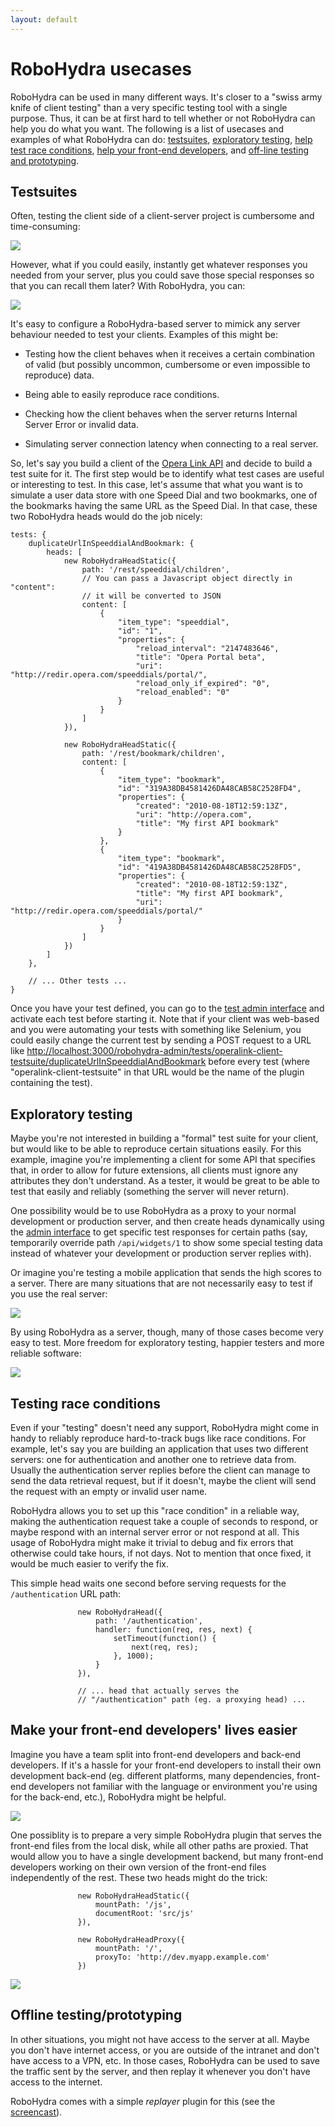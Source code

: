 ```yaml
---
layout: default
---
```

RoboHydra usecases
==================

RoboHydra can be used in many different ways. It's closer to a "swiss
army knife of client testing" than a very specific testing tool with a
single purpose. Thus, it can be at first hard to tell whether or not
RoboHydra can help you do what you want. The following is a list of
usecases and examples of what RoboHydra can do:
[testsuites](#testsuites), [exploratory
testing](#exploratory_testing), [help test race
conditions](#testing_race_conditions), [help your front-end
developers](#make_your_frontend_developers_lives_easier), and
[off-line testing and prototyping](#offline_testingprototyping).

Testsuites
----------

Often, testing the client side of a client-server project is
cumbersome and time-consuming:

<img src="../static/img/testsuite-comic1.png" />

However, what if you could easily, instantly get whatever responses
you needed from your server, plus you could save those special
responses so that you can recall them later? With RoboHydra, you can:

<img src="../static/img/testsuite-comic2.png" />

It's easy to configure a RoboHydra-based server to mimick any server
behaviour needed to test your clients. Examples of this might be:

* Testing how the client behaves when it receives a certain
combination of valid (but possibly uncommon, cumbersome or even
impossible to reproduce) data.

* Being able to easily reproduce race conditions.

* Checking how the client behaves when the server returns Internal
Server Error or invalid data.

* Simulating server connection latency when connecting to a real
server.

So, let's say you build a client of the [Opera Link
API](http://dev.opera.com/articles/view/introducing-the-opera-link-api/)
and decide to build a test suite for it. The first step would be to
identify what test cases are useful or interesting to test. In this
case, let's assume that what you want is to simulate a user data store
with one Speed Dial and two bookmarks, one of the bookmarks having the
same URL as the Speed Dial. In that case, these two RoboHydra heads
would do the job nicely:

    tests: {
        duplicateUrlInSpeeddialAndBookmark: {
            heads: [
                new RoboHydraHeadStatic({
                    path: '/rest/speeddial/children',
                    // You can pass a Javascript object directly in "content":
                    // it will be converted to JSON
                    content: [
                        {
                            "item_type": "speeddial",
                            "id": "1",
                            "properties": {
                                "reload_interval": "2147483646",
                                "title": "Opera Portal beta",
                                "uri": "http://redir.opera.com/speeddials/portal/",
                                "reload_only_if_expired": "0",
                                "reload_enabled": "0"
                            }
                        }
                    ]
                }),

                new RoboHydraHeadStatic({
                    path: '/rest/bookmark/children',
                    content: [
                        {
                            "item_type": "bookmark",
                            "id": "319A38DB4581426DA48CAB58C2528FD4",
                            "properties": {
                                "created": "2010-08-18T12:59:13Z",
                                "uri": "http://opera.com",
                                "title": "My first API bookmark"
                            }
                        },
                        {
                            "item_type": "bookmark",
                            "id": "419A38DB4581426DA48CAB58C2528FD5",
                            "properties": {
                                "created": "2010-08-18T12:59:13Z",
                                "title": "My first API bookmark",
                                "uri": "http://redir.opera.com/speeddials/portal/"
                            }
                        }
                    ]
                })
            ]
        },

        // ... Other tests ...
    }

Once you have your test defined, you can go to the [test admin
interface](http://localhost:3000/robohydra-admin/tests) and activate
each test before starting it. Note that if your client was web-based
and you were automating your tests with something like Selenium, you
could easily change the current test by sending a POST request to a
URL like
[http://localhost:3000/robohydra-admin/tests/operalink-client-testsuite/duplicateUrlInSpeeddialAndBookmark](http://localhost:3000/robohydra-admin/tests/operalink-client-testsuite/duplicateUrlInSpeeddialAndBookmark)
before every test (where "operalink-client-testsuite" in that URL
would be the name of the plugin containing the test).


Exploratory testing
-------------------

Maybe you're not interested in building a "formal" test suite for your
client, but would like to be able to reproduce certain situations
easily. For this example, imagine you're implementing a client for
some API that specifies that, in order to allow for future extensions,
all clients must ignore any attributes they don't understand. As a
tester, it would be great to be able to test that easily and reliably
(something the server will never return).

One possibility would be to use RoboHydra as a proxy to your normal
development or production server, and then create heads dynamically using
the [admin interface](http://localhost:3000/robohydra-admin) to get
specific test responses for certain paths (say, temporarily override
path `/api/widgets/1` to show some special testing data instead of
whatever your development or production server replies with).

Or imagine you're testing a mobile application that sends the high
scores to a server. There are many situations that are not necessarily
easy to test if you use the real server:

<img src="../static/img/exploratory-comic1.png" />

By using RoboHydra as a server, though, many of those cases become
very easy to test. More freedom for exploratory testing, happier
testers and more reliable software:

<img src="../static/img/exploratory-comic2.png" />


Testing race conditions
-----------------------

Even if your "testing" doesn't need any support, RoboHydra might come
in handy to reliably reproduce hard-to-track bugs like race
conditions.  For example, let's say you are building an application
that uses two different servers: one for authentication and another
one to retrieve data from. Usually the authentication server replies
before the client can manage to send the data retrieval request, but
if it doesn't, maybe the client will send the request with an empty or
invalid user name.

RoboHydra allows you to set up this "race condition" in a reliable
way, making the authentication request take a couple of seconds to
respond, or maybe respond with an internal server error or not respond
at all. This usage of RoboHydra might make it trivial to debug and fix
errors that otherwise could take hours, if not days. Not to mention
that once fixed, it would be much easier to verify the fix.

This simple head waits one second before serving requests for the
`/authentication` URL path:

                   new RoboHydraHead({
                       path: '/authentication',
                       handler: function(req, res, next) {
                           setTimeout(function() {
                               next(req, res);
                           }, 1000);
                       }
                   }),

                   // ... head that actually serves the
                   // "/authentication" path (eg. a proxying head) ...


Make your front-end developers' lives easier
--------------------------------------------

Imagine you have a team split into front-end developers and back-end
developers. If it's a hassle for your front-end developers to install
their own development back-end (eg. different platforms, many
dependencies, front-end developers not familiar with the language or
environment you're using for the back-end, etc.), RoboHydra might be
helpful.

<img src="../static/img/frontend-comic1.png" />

One possiblity is to prepare a very simple RoboHydra plugin that
serves the front-end files from the local disk, while all other paths
are proxied. That would allow you to have a single development
backend, but many front-end developers working on their own version of
the front-end files independently of the rest. These two heads might
do the trick:

                   new RoboHydraHeadStatic({
                       mountPath: '/js',
                       documentRoot: 'src/js'
                   }),

                   new RoboHydraHeadProxy({
                       mountPath: '/',
                       proxyTo: 'http://dev.myapp.example.com'
                   })

<img src="../static/img/frontend-comic2.png" />


Offline testing/prototyping
---------------------------

In other situations, you might not have access to the server at
all. Maybe you don't have internet access, or you are outside of the
intranet and don't have access to a VPN, etc. In those cases,
RoboHydra can be used to save the traffic sent by the server, and then
replay it whenever you don't have access to the internet.

RoboHydra comes with a simple _replayer_ plugin for this (see the
[screencast](http://www.youtube.com/watch?v=tuEOSoi0RFM)).
